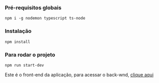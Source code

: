### Pré-requisitos globais

`npm i -g nodemon typescript ts-node`

### Instalação

`npm install`

### Para rodar o projeto

`npm run start-dev`


<p>Este é o front-end da aplicação, para acessar o back-wnd, <a href="https://github.com/gfr2003/API-REST-Node.js">clique aqui</a></p>
